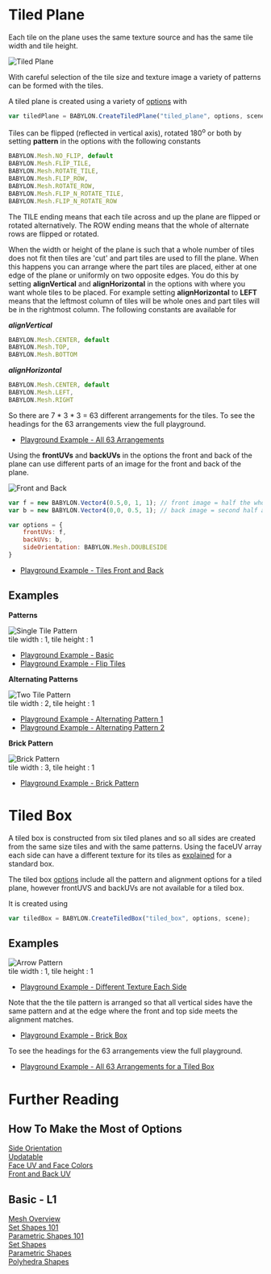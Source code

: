 # Tiled Plane

Each tile on the plane uses the same texture source and has the same tile width and tile height.

![Tiled Plane](/img/how_to/mesh/tiles1.jpg)

With careful selection of the tile size and texture image a variety of patterns can be formed with the tiles.

A tiled plane is created using a variety of [options](/how_to/set_shapes#tiled-plane) with

```javascript
var tiledPlane = BABYLON.CreateTiledPlane("tiled_plane", options, scene);
```

Tiles can be flipped (reflected in vertical axis), rotated 180<sup>o</sup> or both by setting **pattern** in the options with the following constants

```javascript
BABYLON.Mesh.NO_FLIP, default
BABYLON.Mesh.FLIP_TILE,
BABYLON.Mesh.ROTATE_TILE,
BABYLON.Mesh.FLIP_ROW,
BABYLON.Mesh.ROTATE_ROW,
BABYLON.Mesh.FLIP_N_ROTATE_TILE,
BABYLON.Mesh.FLIP_N_ROTATE_ROW
```

The TILE ending means that each tile across and up the plane are flipped or rotated alternatively. The ROW ending means that the whole of alternate rows are flipped or rotated.

When the width or height of the plane is such that a whole number of tiles does not fit then tiles are 'cut' and part tiles are used to fill the plane. When this happens you can arrange where the part tiles are placed, either at one edge of the plane or uniformly on two opposite edges. You do this by setting **alignVertical** and **alignHorizontal** in the options with where you want whole tiles to be placed. For example setting **alignHorizontal** to **LEFT** means that the leftmost column of tiles will be whole ones and part tiles will be in the rightmost column. The following constants are available for

_**alignVertical**_

```javascript
BABYLON.Mesh.CENTER, default
BABYLON.Mesh.TOP,
BABYLON.Mesh.BOTTOM
```

_**alignHorizontal**_
```javascript
BABYLON.Mesh.CENTER, default
BABYLON.Mesh.LEFT,
BABYLON.Mesh.RIGHT
```

So there are 7 * 3 * 3 = 63 different arrangements for the tiles. To see the headings for the 63 arrangements view the full playground.  
* [Playground Example - All 63 Arrangements](https://www.babylonjs-playground.com/#Z5JFSM#5)

Using the **frontUVs** and **backUVs** in the options the front and back of the plane can use different parts of an image for the front and back of the plane.

![Front and Back](/img/how_to/mesh/tiles2.jpg)

```javascript
var f = new BABYLON.Vector4(0.5,0, 1, 1); // front image = half the whole image along the width 
var b = new BABYLON.Vector4(0,0, 0.5, 1); // back image = second half along the width

var options = {
    frontUVs: f,
	backUVs: b,
	sideOrientation: BABYLON.Mesh.DOUBLESIDE
}
```  
* [Playground Example - Tiles Front and Back](https://www.babylonjs-playground.com/#Z5JFSM#4)

## Examples

**Patterns**

![Single Tile Pattern](/img/how_to/mesh/tiles5.jpg)  
tile width : 1, tile height : 1  
* [Playground Example - Basic](https://www.babylonjs-playground.com/#Z5JFSM#9)
* [Playground Example - Flip Tiles](https://www.babylonjs-playground.com/#Z5JFSM#10)

**Alternating Patterns**

![Two Tile Pattern](/img/how_to/mesh/tiles4.jpg)  
tile width : 2, tile height : 1  
* [Playground Example - Alternating Pattern 1](https://www.babylonjs-playground.com/#Z5JFSM#7)
* [Playground Example - Alternating Pattern 2](https://www.babylonjs-playground.com/#Z5JFSM#8)

**Brick Pattern**

![Brick Pattern](/img/how_to/mesh/tiles3.jpg)  
tile width : 3, tile height : 1  
* [Playground Example - Brick Pattern](https://www.babylonjs-playground.com/#Z5JFSM#6)


# Tiled Box

A tiled box is constructed from six tiled planes and so all sides are created from the same size tiles and with the same patterns. Using the faceUV array each side can have a different texture for its tiles as [explained](/how_to/createbox_per_face_textures_and_colors) for a standard box.

The tiled box [options](/how_to/set_shapes#tiled-box) include all the pattern and alignment options for a tiled plane, however frontUVS and backUVs are not available for a tiled box.

It is created using

```javascript
var tiledBox = BABYLON.CreateTiledBox("tiled_box", options, scene);
```

## Examples

![Arrow Pattern](/img/how_to/mesh/tiles6.jpg)  
tile width : 1, tile height : 1 
* [Playground Example - Different Texture Each Side](https://www.babylonjs-playground.com/#Z5JFSM#13)

Note that the the tile pattern is arranged so that all vertical sides have the same pattern and at the edge where the front and top side meets the alignment matches.   
* [Playground Example - Brick Box](https://www.babylonjs-playground.com/#Z5JFSM#12)

To see the headings for the 63 arrangements view the full playground.
* [Playground Example - All 63 Arrangements for a Tiled Box](https://www.babylonjs-playground.com/#Z5JFSM#3)

# Further Reading

## How To Make the Most of Options

[Side Orientation](/babylon101/Discover_Basic_Elements#side-orientation)  
[Updatable](/How_To/Updating_Vertices)  
[Face UV and Face Colors](/How_To/CreateBox_Per_Face_Textures_And_Colors)  
[Front and Back UV](/How_To/FrontandBackUV)

## Basic - L1

[Mesh Overview](/features/Shapes)  
[Set Shapes 101](/babylon101/Discover_Basic_Elements)  
[Parametric Shapes 101](/babylon101/Parametric_Shapes)  
[Set Shapes](/How_To/Set_Shapes)  
[Parametric Shapes](/How_To/Parametric_Shapes)  
[Polyhedra Shapes](/How_To/Polyhedra_Shapes)  
